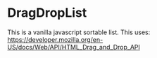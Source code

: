 # DragDropList
This is a vanilla javascript sortable list. This uses: https://developer.mozilla.org/en-US/docs/Web/API/HTML_Drag_and_Drop_API
